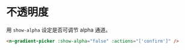 # 不透明度

用 `show-alpha` 设定是否可调节 alpha 通道。

```html
<n-gradient-picker :show-alpha="false" :actions="['confirm']" />
```
